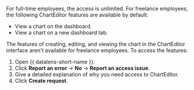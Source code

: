 For full-time employees, the access is unlimited.
For freelance employees, the following ChartEditor features are available by default:

* View a chart on the dashboard.
* View a chart on a new dashboard tab.

The features of creating, editing, and viewing the chart in the ChartEditor interface aren't available for freelance employees. To access the features:

1. Open {{ datalens-short-name }}.
1. Click **Report an error** → **No** → **Report an access issue**.
1. Give a detailed explanation of why you need access to ChartEditor.
1. Click **Create request**.
